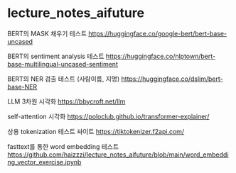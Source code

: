 # lecture_notes_aifuture
BERT의 MASK 채우기 테스트
https://huggingface.co/google-bert/bert-base-uncased

BERT의 sentiment analysis 테스트
https://huggingface.co/nlptown/bert-base-multilingual-uncased-sentiment

BERT의 NER 검출 테스트 (사람이름, 지명)
https://huggingface.co/dslim/bert-base-NER

LLM 3차원 시각화
https://bbycroft.net/llm

self-attention 시각화
https://poloclub.github.io/transformer-explainer/

상용 tokenization 테스트 싸이트 https://tiktokenizer.f2api.com/

fasttext를 통한 word embedding 테스트
https://github.com/haizzzi/lecture_notes_aifuture/blob/main/word_embedding_vector_exercise.ipynb
